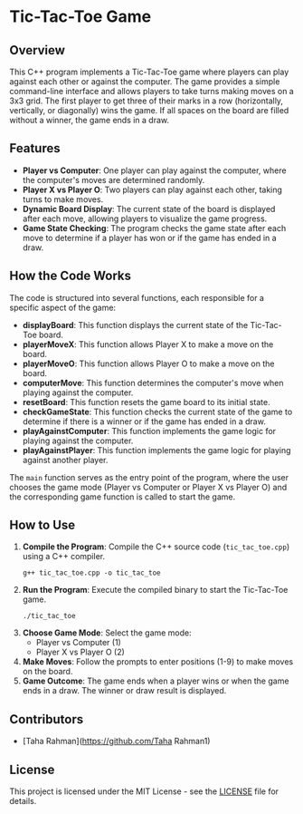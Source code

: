 # Tic-Tac-Toe Game

## Overview
This C++ program implements a Tic-Tac-Toe game where players can play against each other or against the computer. The game provides a simple command-line interface and allows players to take turns making moves on a 3x3 grid. The first player to get three of their marks in a row (horizontally, vertically, or diagonally) wins the game. If all spaces on the board are filled without a winner, the game ends in a draw.

## Features
- **Player vs Computer**: One player can play against the computer, where the computer's moves are determined randomly.
- **Player X vs Player O**: Two players can play against each other, taking turns to make moves.
- **Dynamic Board Display**: The current state of the board is displayed after each move, allowing players to visualize the game progress.
- **Game State Checking**: The program checks the game state after each move to determine if a player has won or if the game has ended in a draw.

## How the Code Works

The code is structured into several functions, each responsible for a specific aspect of the game:

- **displayBoard**: This function displays the current state of the Tic-Tac-Toe board.
- **playerMoveX**: This function allows Player X to make a move on the board.
- **playerMoveO**: This function allows Player O to make a move on the board.
- **computerMove**: This function determines the computer's move when playing against the computer.
- **resetBoard**: This function resets the game board to its initial state.
- **checkGameState**: This function checks the current state of the game to determine if there is a winner or if the game has ended in a draw.
- **playAgainstComputer**: This function implements the game logic for playing against the computer.
- **playAgainstPlayer**: This function implements the game logic for playing against another player.

The `main` function serves as the entry point of the program, where the user chooses the game mode (Player vs Computer or Player X vs Player O) and the corresponding game function is called to start the game.

## How to Use
1. **Compile the Program**: Compile the C++ source code (`tic_tac_toe.cpp`) using a C++ compiler.
    ```
    g++ tic_tac_toe.cpp -o tic_tac_toe
    ```
2. **Run the Program**: Execute the compiled binary to start the Tic-Tac-Toe game.
    ```
    ./tic_tac_toe
    ```
3. **Choose Game Mode**: Select the game mode:
    - Player vs Computer (1)
    - Player X vs Player O (2)
4. **Make Moves**: Follow the prompts to enter positions (1-9) to make moves on the board.
5. **Game Outcome**: The game ends when a player wins or when the game ends in a draw. The winner or draw result is displayed.

## Contributors
- [Taha Rahman](https://github.com/Taha Rahman1)

## License
This project is licensed under the MIT License - see the [LICENSE](LICENSE) file for details.

